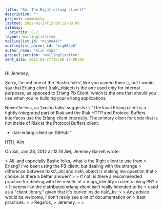 ```yaml
---
title: "Re: The Right erlang client?"
description: ""
project: community
lastmod: 2012-01-27T15:08:13-08:00
sitemap:
  priority: 0.2
layout: mailinglistitem
mailinglist_id: "msg06447"
mailinglist_parent_id: "msg06446"
author_name: "Alin Popa"
project_section: "mailinglistitem"
sent_date: 2012-01-27T15:08:13-08:00
---
```



Hi Jeremey,

Sorry, I'm not one of the 'Basho folks', like you named them :), but I
would say that Erlang client (riak\\_object) is the one used only for
internal purposes, as opposed to Erlang Pb Client, which is the one that
should you use when you're building your erlang applications.

Nevertheless, as 'basho falks' suggests it: "The local Erlang client is a
tightly-integrated part of Riak and the Riak HTTP and Protocol Buffers
interfaces use the Erlang client internally. The primary client for code
that is not inside of Riak is the Protocol Buffers client:

 - riak-erlang-client on GitHub
 "

HTH,
Alin

On Sat, Jan 28, 2012 at 12:18 AM, Jeremey Barrett
wrote:

&gt; All, and especially Basho folks, what is the Right client to use from
&gt; Erlang? I've been using the PB client, but dealing with the strange
&gt; difference between riakc\\_obj and riak\\_object is making me question that
&gt; choice. Is there a better answer?
&gt;
&gt; If not, is there a recommended practice for dealing with the results of
&gt; map\\_identity in clients using PB?
&gt;
&gt; It seems like the distributed erlang client isn't really intended to be
&gt; used as a "client library," given that it's buried inside riak\\_kv.
&gt;
&gt; Any advice would be welcome, I don't really see a lot of documentation on
&gt; best practices.
&gt;
&gt; Regards,
&gt; Jeremey.
&gt;
&gt;

